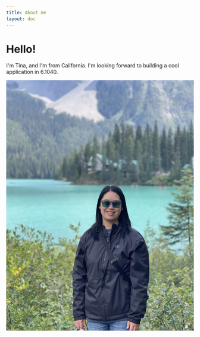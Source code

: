```yaml
---
title: About me
layout: doc
---
```


# Hello!

I'm Tina, and I'm from California. I'm looking forward to building a cool application in 6.1040.

![pic](/../assets/images/profilepic.jpg)
